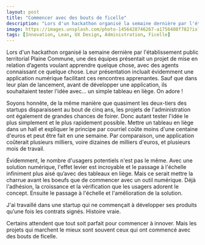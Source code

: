 ```yaml
---
layout: post
title: "Commencer avec des bouts de ficelle"
description: "Lors d'un hackathon organisé la semaine dernière par l'établissement public territorial Plaine Commune, une des équipes présentait un projet de mise en relation d’agents voulant apprendre quelque chose, avec des agents connaissant ce quelque chose."
image: https://images.unsplash.com/photo-1456428746267-a1756408f782?ixlib=rb-1.2.1&auto=format&fit=crop&w=1500&q=80
tags: [Innovation, Lean, UX Design, Administration, Ficelle]
---
```


Lors d'un hackathon organisé la semaine dernière par l'établissement public territorial Plaine Commune, une des équipes présentait un projet de mise en relation d’agents voulant apprendre quelque chose, avec des agents connaissant ce quelque chose. Leur présentation incluait évidemment une application numérique facilitant ces rencontres apprenantes. Sauf que dans leur plan de lancement, avant de développer une application, ils souhaitaient tester l'idée avec… un simple tableau en liège. On adore !

Soyons honnête, de la même manière que quasiment les deux-tiers des startups disparaissent au bout de cinq ans, les projets de l'administration ont également de grandes chances de foirer. Donc autant tester l'idée le plus simplement et le plus rapidement possible. Mettre un tableau en liège dans un hall et expliquer le principe par courriel coûte moins d'une centaine d'euros et peut être fait en une semaine. Par comparaison, une application coûterait plusieurs milliers, voire dizaines de milliers d'euros, et plusieurs mois de travail.

Évidemment, le nombre d'usagers potentiels n'est pas le même. Avec une solution numérique, l'effet levier est incroyable et le passage à l'échelle infiniment plus aisé qu’avec des tableaux en liège. Mais ce serait mettre la charrue avant les boeufs que de commencer avec un outil numérique. Déjà l'adhésion, la croissance et la vérification que les usagers adorent le concept. Ensuite le passage à l'échelle et l'amélioration de la solution.

J'ai travaillé dans une startup qui ne commençait à développer ses produits qu’une fois les contrats signés. Histoire vraie.

Certains attendent que tout soit parfait pour commencer à innover. Mais les projets qui marchent le mieux sont souvent ceux qui ont commencé avec des bouts de ficelle.
